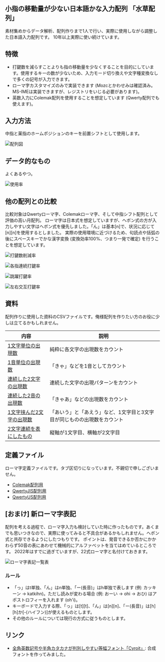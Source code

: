 ## 小指の移動量が少ない日本語かな入力配列 「水草配列」
素材集めからデータ解析、配列作りまで1人で行い、実際に使用しながら調整した日本語入力配列です。
10年以上実際に使い続けています。

## 特徴
- 打鍵数を減らすことよりも指の移動量を少なくすることを目的にしています。使用するキーの数が少ないため、入力モード切り換えや文字種変換なしで多くの記号が入力できます。
- ローマ字カスタマイズのみで実装できます (Mozcとかわせみは確認済み。MS-IMEは実装できますが、レジストリをいじる必要があります)。
- 英数入力にColemak配列を使用することを想定しています (Qwerty配列でも使えます)。

## 入力方法
中指と薬指のホームポジションのキーを前置シフトとして使用します。

![配列図](./images/hairetu.png)

## データ的なもの
よくあるやつ。

![使用率](./images/siyouritu.png)

## 他の配列との比較
比較対象はQwertyローマ字、Colemakローマ字、そして中指シフト配列として評価の高い月配列。
ローマ字は日本式を想定していますが、ヘボン式の方が入力しやすい文字はヘボン式を優先しました。「ん」は基本[n]で、状況に応じて[n][n]を使用するとしました。
実際の使用環境に近づけるため、句読点や括弧の後にスペースキーでかな漢字変換 (変換効率100%、つまり一発で確定) を行うことを想定しています。

![打鍵数削減率](./images/hikaku_daken.png)

![各指連続打鍵率](./images/hikaku_renzoku.png)

![跳躍打鍵率](./images/hikaku_chouyaku.png)

![左右交互打鍵率](./images/hikaku_kougo.png)

## 資料
配列作りに使用した資料のCSVファイルです。俺様配列を作りたい方のお役に少しは立てるかもしれません。

| 内容 | 説明 |
|---|---|
| [1文字単位の出現数](./data/list_1mozi.csv) | 純粋に各文字の出現数をカウント |
| [1音単位の出現数](./data/list_1on.csv) | 「きゃ」などを1音としてカウント |
| [連続した2文字の出現数](./data/list_2mozi_renzoku.csv) | 連続した文字の出現パターンをカウント |
| [連続した2音の出現数](./data/list_2on_renzoku.csv) | 「きゃあ」などの出現数をカウント |
| [1文字挟んだ2文字の出現数](./data/list_2mozi_1tutobasi.csv) | 「あいう」と「あえう」など、1文字目と3文字目が同じものの出現数をカウント |
| [2文字連続を表にしたもの](./data/table_2mozi_renzoku.csv) | 縦軸が1文字目、横軸が2文字目 |

## 定義ファイル
ローマ字定義ファイルです。タブ区切りになっています。不親切で申しございません。

- [Colemak配列用](./data/MizukusaForColemak.txt)
- [QwertyJIS配列用](./data/MizukusaForQwertyJIS.txt)
- [QwertyUS配列用](./data/MizukusaForQwertyUS.txt)

## [おまけ] 新ローマ字表記
配列を考える過程で、ローマ字入力も検討していた時に作ったものです。あくまでも思いつきなので、実際に使ってみると不具合があるかもしれません。ヘボン式と共存できるようにしたつもりです。
ポイントは、発音できるか否かにかかわらず50音の表にあわせて機械的にアルファベットを当てはめているところです。
2022年はすでに過ぎていますが、22式ローマ字と名付けておきます。

![ローマ字表記一覧表](./images/22siki_romazi.png)

### ルール
- 「っ」はt単独、「ん」はn単独、「ー(長音)」はh単独で表します (例: カッキーン → katkihn)。ただし読みが変わる場合 (例: おーい → ohi → おひ) はアポストロフィーを入れます (oh'i)。
- キーボードで入力する際、「っ」は[t][t]、「ん」は[n][n]、「ー(長音)」は[h][h]か[-(ハイフン)]が使えるものとします。
- その他のルールについては現行の方式に従うものとします。

## リンク
- [全角英数記号や半角カタカナが判別しやすい等幅フォント「Cyroit」](https://omonomo.github.io/Cyroit/): 合成フォントを作ってみました。

